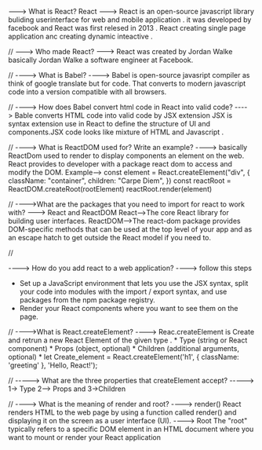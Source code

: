 ---> What is React?
React ---> React is an open-source javascript library buliding userinterface for web and mobile application . it was developed by facebook and React was first relesed in 2013 . React creating single page application anc creating dynamic inteactive .

//
---> Who made React?
---> React was created by Jordan Walke basically Jordan Walke a software engineer at Facebook.

//
----> What is Babel?
----> Babel is open-source javasript compiler as think of google translate but for code. That converts to modern javascript code into a version compatible with all browsers.

//
----> How does Babel convert html code in React into valid code?
----> Bable converts HTML code into valid code by JSX extension JSX is syntax extension use in React to define the structure of UI and components.JSX code looks like mixture of HTML and Javascript .

//
----> What is ReactDOM used for? Write an example?
----> basically ReactDom used to render to display components an element on the web. React provides to developer with a package react dom to access and modify the DOM.
Example--> const element = React.createElement("div", {
className: "container",
children: "Carpe Diem",
})
const reactRoot = ReactDOM.createRoot(rootElement)
reactRoot.render(element)

//
---->What are the packages that you need to import for react to work with?
---> React and ReactDOM
     React-->The core React library for building user interfaces.
     ReactDOM-->The react-dom package provides DOM-specific methods that can be used at the top level of your app and as an escape hatch to get outside the React model if you need to.
 
//

----> How do you add react to a web application?
----> follow this steps
   *  Set up a JavaScript environment that lets you use the JSX syntax, split your code into modules with the import / export syntax, and use packages from the npm package registry.
   * Render your React components where you want to see them on the page.
 
 //
   ---->What is React.createElement?
   ----> Reac.createElement is Create and retrun a new React Element of the given type .
    * Type (string or React component)
    * Props (object, optional)
    * Children (additional arguments, optional)
    * let  Create_element = React.createElement('h1', { className: 'greeting' }, 'Hello, React!');

//
    -----> What are the three properties that createElement accept?
    -----> 1-> Type 2--> Props and 3->Children

 // 
----> What is the meaning of render and root?
----> render()  React renders HTML to the web page by using a function called render() and displaying it on the screen as a user interface (UI).
----> Root The "root" typically refers to a specific DOM element in an HTML document where you want to mount or render your React application
